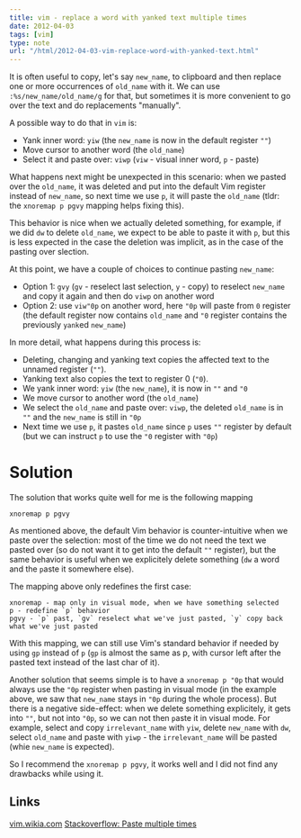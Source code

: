 ```yaml
---
title: vim - replace a word with yanked text multiple times
date: 2012-04-03
tags: [vim]
type: note
url: "/html/2012-04-03-vim-replace-word-with-yanked-text.html"
---
```


It is often useful to copy, let's say `new_name`, to clipboard and then replace one or more occurrences of `old_name` with it.
We can use `:%s/new_name/old_name/g` for that, but sometimes it is more convenient to go over the text and do replacements "manually".

A possible way to do that in `vim` is:

* Yank inner word: `yiw` (the `new_name` is now in the default register `""`)
* Move cursor to another word (the `old_name`)
* Select it and paste over: `viwp` (`viw` - visual inner word, `p` - paste)

What happens next might be unexpected in this scenario: when we pasted over the `old_name`, it was deleted and put into the default Vim register instead of `new_name`, so next time we use `p`, it will paste the `old_name` (tldr: the `xnoremap p pgvy` mapping helps fixing this).

This behavior is nice when we actually deleted something, for example, if we did `dw` to delete `old_name`, we expect to be able to paste it with `p`, but this is less expected in the case the deletion was implicit, as in the case of the pasting over slection.

<!-- more -->

At this point, we have a couple of choices to continue pasting `new_name`:

* Option 1: `gvy` (`gv` - reselect last selection, `y` - copy) to reselect `new_name` and copy it again and then do `viwp` on another word
* Option 2: use `viw"0p` on another word, here `"0p` will paste from `0` register (the default register now contains `old_name` and `"0` register contains the previously `yank`ed `new_name`)

In more detail, what happens during this process is:

* Deleting, changing and yanking text copies the affected text to the unnamed register (`""`).
* Yanking text also copies the text to register 0 (`"0`).
* We yank inner word: `yiw` (the `new_name`), it is now in `""` and `"0`
* We move cursor to another word (the `old_name`)
* We select the `old_name` and paste over: `viwp`, the deleted `old_name` is in `""` and the `new_name` is still in `"0p`
* Next time we use `p`, it pastes `old_name` since `p` uses `""` register by default (but we can instruct `p` to use the `"0` register with `"0p`)

# Solution

The solution that works quite well for me is the following mapping

```
xnoremap p pgvy
```

As mentioned above, the default Vim behavior is counter-intuitive when we paste over the selection: most of the time we do not need the text we pasted over (so do not want it to get into the default `""` register), but the same behavior is useful when we explicitely delete something (`dw` a word and the `p`aste it somewhere else).

The mapping above only redefines the first case:

```
xnoremap - map only in visual mode, when we have something selected
p - redefine `p` behavior
pgvy - `p` past, `gv` reselect what we've just pasted, `y` copy back what we've just pasted
```

With this mapping, we can still use Vim's standard behavior if needed by using `gp` instead of `p` (`gp` is almost the same as p, with cursor left after the pasted text instead of the last char of it).

Another solution that seems simple is to have a `xnoremap p "0p` that would always use the `"0p` register when pasting in visual mode (in the example above, we saw that `new_name` stays in `"0p` during the whole process). But there is a negative side-effect: when we delete something explicitely, it gets into `""`, but not into `"0p`, so we can not then `p`aste it in visual mode. For example, select and copy `irrelevant_name` with `yiw`, delete `new_name` with `dw`, select `old_name` and paste with `yiwp` - the `irrelevant_name` will be pasted (whie `new_name` is expected).

So I recommend the `xnoremap p pgvy`, it works well and I did not find any drawbacks while using it.

Links
------
[vim.wikia.com](http://vim.wikia.com/wiki/Replace_a_word_with_yanked_text)
[Stackoverflow: Paste multiple times](https://stackoverflow.com/questions/7163947/paste-multiple-times)
